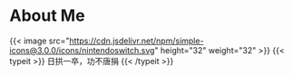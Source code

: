 # About Me

{{< image src="https://cdn.jsdelivr.net/npm/simple-icons@3.0.0/icons/nintendoswitch.svg" height="32" weight="32" >}}
{{< typeit >}}
日拱一卒，功不唐捐
{{< /typeit >}}



